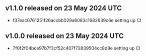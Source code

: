 ## v1.1.0 released on 23 May 2024 UTC
  * f37eac0761251f26accbb029a6083c1682639c6e setting up CI
## v1.0.0 released on 23 May 2024 UTC
  * 7f0f2f04bce97b7f3cf52c407f72839504cc8d8e setting up CI

